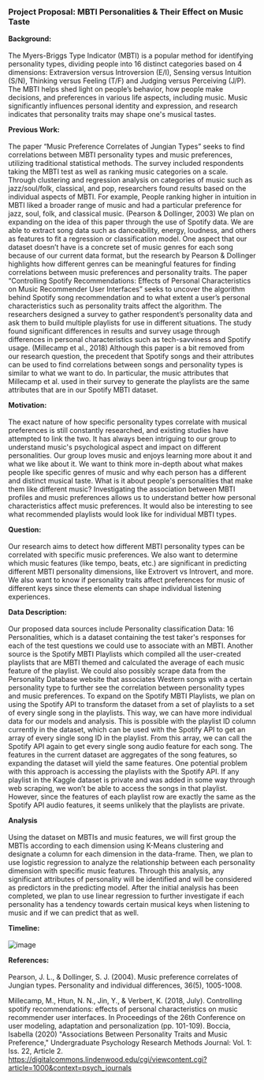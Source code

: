### Project Proposal: MBTI Personalities & Their Effect on Music Taste

**Background:** <br></br>
The Myers-Briggs Type Indicator (MBTI) is a popular method for identifying personality types, dividing people into 16 distinct categories based on 4 dimensions: Extraversion versus Introversion (E/I), Sensing versus Intuition (S/N), Thinking versus Feeling (T/F) and Judging versus Perceiving (J/P). The MBTI helps shed light on people’s behavior, how people make decisions, and preferences in various life aspects, including music. Music significantly influences personal identity and expression, and research indicates that personality traits may shape one's musical tastes. 

**Previous Work:** <br></br>
The paper “Music Preference Correlates of Jungian Types” seeks to find correlations between MBTI personality types and music preferences, utilizing traditional statistical methods. The survey included respondents taking the MBTI test as well as ranking music categories on a scale. Through clustering and regression analysis on categories of music such as jazz/soul/folk, classical, and pop, researchers found results based on the individual aspects of MBTI. For example, People ranking higher in intuition in MBTI liked a broader range of music and had a particular preference for jazz, soul, folk, and classical music. (Pearson & Dollinger, 2003)
	We plan on expanding on the idea of this paper through the use of Spotify data. We are able to extract song data such as danceability, energy, loudness, and others as features to fit a regression or classification model. One aspect that our dataset doesn’t have is a concrete set of music genres for each song because of our current data format, but the research by Pearson & Dollinger highlights how different genres can be meaningful features for finding correlations between music preferences and personality traits.
	The paper “Controlling Spotify Recommendations: Effects of Personal Characteristics on Music Recommender User Interfaces” seeks to uncover the algorithm behind Spotify song recommendation and to what extent a user’s personal characteristics such as personality traits affect the algorithm. The researchers designed a survey to gather respondent’s personality data and ask them to build multiple playlists for use in different situations. The study found significant differences in results and survey usage through differences in personal characteristics such as tech-savviness and Spotify usage.  (Millecamp et al., 2018)
	Although this paper is a bit removed from our research question, the precedent that Spotify songs and their attributes can be used to find correlations between songs and personality types is similar to what we want to do. In particular, the music attributes that Millecamp et al. used in their survey to generate the playlists are the same attributes that are in our Spotify MBTI dataset.

**Motivation:** <br></br>
The exact nature of how specific personality types correlate with musical preferences is still constantly researched, and existing studies have attempted to link the two. It has always been intriguing to our group to understand music's psychological aspect and impact on different personalities. 
Our group loves music and enjoys learning more about it and what we like about it. We want to think more in-depth about what makes people like specific genres of music and why each person has a different and distinct musical taste. What is it about people's personalities that make them like different music? Investigating the association between MBTI profiles and music preferences allows us to understand better how personal characteristics affect music preferences. It would also be interesting to see what recommended playlists would look like for individual MBTI types. 

**Question:** <br></br>
Our research aims to detect how different MBTI personality types can be correlated with specific music preferences. We also want to determine which music features (like tempo, beats, etc.) are significant in predicting different MBTI personality dimensions, like Extrovert vs Introvert, and more. We also want to know if personality traits affect preferences for music of different keys since these elements can shape individual listening experiences. 

**Data Description:** <br></br>
Our proposed data sources include Personality classification Data: 16 Personalities, which is a dataset containing the test taker's responses for each of the test questions we could use to associate with an MBTI. Another source is the Spotify MBTI Playlists which compiled all the user-created playlists that are MBTI themed and calculated the average of each music feature of the playlist. We could also possibly scrape data from the Personality Database website that associates Western songs with a certain personality type to further see the correlation between personality types and music preferences.
To expand on the Spotify MBTI Playlists, we plan on using the Spotify API to transform the dataset from a set of playlists to a set of every single song in the playlists. This way, we can have more individual data for our models and analysis. This is possible with the playlist ID column currently in the dataset, which can be used with the Spotify API to get an array of every single song ID in the playlist. From this array, we can call the Spotify API again to get every single song audio feature for each song. The features in the current dataset are aggregates of the song features, so expanding the dataset will yield the same features. One potential problem with this approach is accessing the playlists with the Spotify API. If any playlist in the Kaggle dataset is private and was added in some way through web scraping, we won’t be able to access the songs in that playlist. However, since the features of each playlist row are exactly the same as the Spotify API audio features, it seems unlikely that the playlists are private.

**Analysis** <br></br> 
Using the dataset on MBTIs and music features, we will first group the MBTIs according to each dimension using K-Means clustering and designate a column for each dimension in the data-frame. Then, we plan to use logistic regression to analyze the relationship between each personality dimension with specific music features. Through this analysis, any significant attributes of personality will be identified and will be considered as predictors in the predicting model. After the initial analysis has been completed, we plan to use linear regression to further investigate if each personality has a tendency towards certain musical keys when listening to music and if we can predict that as well.

**Timeline:** <br></br>
![image](https://github.com/user-attachments/assets/fc66c46a-6346-441b-87f1-84c2e9691f35)


**References:** <br></br>
Pearson, J. L., & Dollinger, S. J. (2004). Music preference correlates of Jungian 				 types. Personality and individual differences, 36(5), 1005-1008.


Millecamp, M., Htun, N. N., Jin, Y., & Verbert, K. (2018, July). Controlling spotify 				recommendations: effects of personal characteristics on music recommender user 		interfaces. In Proceedings of the 26th Conference on user modeling, adaptation and 		personalization (pp. 101-109).
Boccia, Isabella (2020) "Associations Between Personality Traits and Music Preference," 		Undergraduate Psychology Research Methods Journal: Vol. 1: Iss. 22, Article 2.		https://digitalcommons.lindenwood.edu/cgi/viewcontent.cgi?article=1000&context=psych_journals
	
